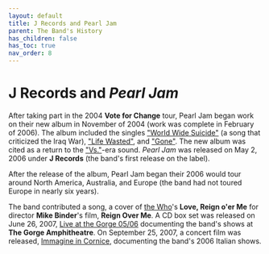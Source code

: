```yaml
---
layout: default
title: J Records and Pearl Jam
parent: The Band's History
has_children: false
has_toc: true
nav_order: 8
---
```


# J Records and *Pearl Jam*

After taking part in the 2004 **Vote for Change** tour, Pearl Jam began work on their new album in November of 2004 (work was complete in February of 2006). The album included the singles ["World Wide Suicide"](https://pearljamopedia.ml/docs/Albums/Studio/Avocado) (a song that criticized the Iraq War), ["Life Wasted"](https://pearljamopedia.ml/docs/Albums/Studio/Avocado), and ["Gone"](https://pearljamopedia.ml/docs/Albums/Studio/Avocado). The new album was cited as a return to the ["Vs."](https://pearljamopedia.ml/docs/Albums/Studio/Vs)-era sound. *Pearl Jam* was released on May 2, 2006 under **J Records** (the band's first release on the label). 

After the release of the album, Pearl Jam began their 2006 would tour around North America, Australia, and Europe (the band had not toured Europe in nearly six years).

The band contributed a song, a cover of [the Who](https://pearljamopedia.ml/docs/Notable-Mentions/Bands/Who)'s **Love, Reign o'er Me** for director **Mike Binder**'s film, **Reign Over Me**. A CD box set was released on June 26, 2007, [Live at the Gorge 05/06](https://pearljamopedia.ml/docs/Albums/Live/theGorge0506) documenting the band's shows at **The Gorge Amphitheatre**. On September 25, 2007, a concert film was released, [Immagine in Cornice](https://pearljamopedia.ml/docs/Notable-Mentions/Television-Film/Immagine-in-Cornice), documenting the band's 2006 Italian shows. 